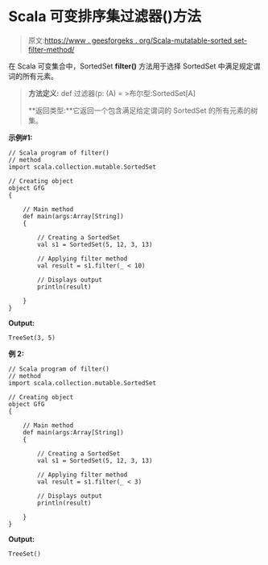# Scala 可变排序集过滤器()方法

> 原文:[https://www . geesforgeks . org/Scala-mutatable-sorted set-filter-method/](https://www.geeksforgeeks.org/scala-mutable-sortedset-filter-method/)

在 Scala 可变集合中，SortedSet **filter()** 方法用于选择 SortedSet 中满足规定谓词的所有元素。

> **方法定义:** def 过滤器(p: (A) = >布尔型:SortedSet[A]
> 
> **返回类型:**它返回一个包含满足给定谓词的 SortedSet 的所有元素的树集。

**示例#1:**

```
// Scala program of filter() 
// method 
import scala.collection.mutable.SortedSet 

// Creating object 
object GfG 
{ 

    // Main method 
    def main(args:Array[String]) 
    { 

        // Creating a SortedSet 
        val s1 = SortedSet(5, 12, 3, 13) 

        // Applying filter method 
        val result = s1.filter(_ < 10) 

        // Displays output 
        println(result) 

    } 
} 
```

**Output:**

```
TreeSet(3, 5)

```

**例 2:**

```
// Scala program of filter() 
// method 
import scala.collection.mutable.SortedSet 

// Creating object 
object GfG 
{ 

    // Main method 
    def main(args:Array[String]) 
    { 

        // Creating a SortedSet 
        val s1 = SortedSet(5, 12, 3, 13) 

        // Applying filter method 
        val result = s1.filter(_ < 3) 

        // Displays output 
        println(result) 

    } 
} 
```

**Output:**

```
TreeSet()

```